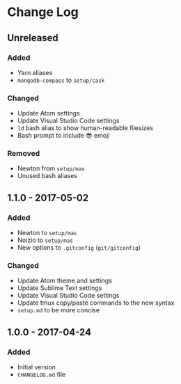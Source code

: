 # Change Log

## Unreleased

### Added

- Yarn aliases
- `mongodb-compass` to `setup/cask`

### Changed

- Update Atom settings
- Update Visual Studio Code settings
- `ld` bash alias to show human-readable filesizes
- Bash prompt to include 😎 emoji

### Removed

- Newton from `setup/mas`
- Unused bash aliases

## 1.1.0 - 2017-05-02

### Added

- Newton to `setup/mas`
- Noizio to `setup/mas`
- New options to `.gitconfig` (`git/gitconfig`)

### Changed

- Update Atom theme and settings
- Update Sublime Text settings
- Update Visual Studio Code settings
- Update tmux copy/paste commands to the new syntax
- `setup.md` to be more concise

## 1.0.0 - 2017-04-24

### Added

- Initial version
- `CHANGELOG.md` file
